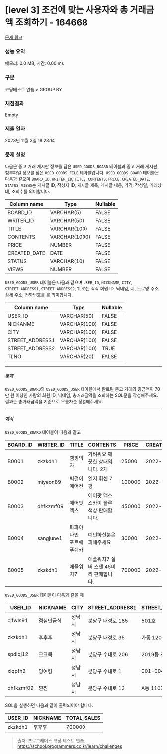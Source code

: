# [level 3] 조건에 맞는 사용자와 총 거래금액 조회하기 - 164668 

[문제 링크](https://school.programmers.co.kr/learn/courses/30/lessons/164668) 

### 성능 요약

메모리: 0.0 MB, 시간: 0.00 ms

### 구분

코딩테스트 연습 > GROUP BY

### 채점결과

Empty

### 제출 일자

2023년 11월 3일 18:23:14

### 문제 설명

<p style="user-select: auto;">다음은 중고 거래 게시판 정보를 담은 <code style="user-select: auto;">USED_GOODS_BOARD</code> 테이블과 중고 거래 게시판 첨부파일 정보를 담은 <code style="user-select: auto;">USED_GOODS_FILE</code> 테이블입니다. <code style="user-select: auto;">USED_GOODS_BOARD</code> 테이블은 다음과 같으며 <code style="user-select: auto;">BOARD_ID</code>, <code style="user-select: auto;">WRITER_ID</code>, <code style="user-select: auto;">TITLE</code>, <code style="user-select: auto;">CONTENTS</code>, <code style="user-select: auto;">PRICE</code>, <code style="user-select: auto;">CREATED_DATE</code>, <code style="user-select: auto;">STATUS</code>, <code style="user-select: auto;">VIEWS</code>는 게시글 ID, 작성자 ID, 게시글 제목, 게시글 내용, 가격, 작성일, 거래상태, 조회수를 의미합니다.</p>
<table class="table" style="user-select: auto;">
        <thead style="user-select: auto;"><tr style="user-select: auto;">
<th style="user-select: auto;">Column name</th>
<th style="user-select: auto;">Type</th>
<th style="user-select: auto;">Nullable</th>
</tr>
</thead>
        <tbody style="user-select: auto;"><tr style="user-select: auto;">
<td style="user-select: auto;">BOARD_ID</td>
<td style="user-select: auto;">VARCHAR(5)</td>
<td style="user-select: auto;">FALSE</td>
</tr>
<tr style="user-select: auto;">
<td style="user-select: auto;">WRITER_ID</td>
<td style="user-select: auto;">VARCHAR(50)</td>
<td style="user-select: auto;">FALSE</td>
</tr>
<tr style="user-select: auto;">
<td style="user-select: auto;">TITLE</td>
<td style="user-select: auto;">VARCHAR(100)</td>
<td style="user-select: auto;">FALSE</td>
</tr>
<tr style="user-select: auto;">
<td style="user-select: auto;">CONTENTS</td>
<td style="user-select: auto;">VARCHAR(1000)</td>
<td style="user-select: auto;">FALSE</td>
</tr>
<tr style="user-select: auto;">
<td style="user-select: auto;">PRICE</td>
<td style="user-select: auto;">NUMBER</td>
<td style="user-select: auto;">FALSE</td>
</tr>
<tr style="user-select: auto;">
<td style="user-select: auto;">CREATED_DATE</td>
<td style="user-select: auto;">DATE</td>
<td style="user-select: auto;">FALSE</td>
</tr>
<tr style="user-select: auto;">
<td style="user-select: auto;">STATUS</td>
<td style="user-select: auto;">VARCHAR(10)</td>
<td style="user-select: auto;">FALSE</td>
</tr>
<tr style="user-select: auto;">
<td style="user-select: auto;">VIEWS</td>
<td style="user-select: auto;">NUMBER</td>
<td style="user-select: auto;">FALSE</td>
</tr>
</tbody>
      </table>
<p style="user-select: auto;"><code style="user-select: auto;">USED_GOODS_USER</code> 테이블은 다음과 같으며 <code style="user-select: auto;">USER_ID</code>, <code style="user-select: auto;">NICKNAME</code>, <code style="user-select: auto;">CITY</code>, <code style="user-select: auto;">STREET_ADDRESS1</code>, <code style="user-select: auto;">STREET_ADDRESS2</code>, <code style="user-select: auto;">TLNO</code>는 각각 회원 ID, 닉네임, 시, 도로명 주소, 상세 주소, 전화번호를 를 의미합니다.</p>
<table class="table" style="user-select: auto;">
        <thead style="user-select: auto;"><tr style="user-select: auto;">
<th style="user-select: auto;">Column name</th>
<th style="user-select: auto;">Type</th>
<th style="user-select: auto;">Nullable</th>
</tr>
</thead>
        <tbody style="user-select: auto;"><tr style="user-select: auto;">
<td style="user-select: auto;">USER_ID</td>
<td style="user-select: auto;">VARCHAR(50)</td>
<td style="user-select: auto;">FALSE</td>
</tr>
<tr style="user-select: auto;">
<td style="user-select: auto;">NICKANME</td>
<td style="user-select: auto;">VARCHAR(100)</td>
<td style="user-select: auto;">FALSE</td>
</tr>
<tr style="user-select: auto;">
<td style="user-select: auto;">CITY</td>
<td style="user-select: auto;">VARCHAR(100)</td>
<td style="user-select: auto;">FALSE</td>
</tr>
<tr style="user-select: auto;">
<td style="user-select: auto;">STREET_ADDRESS1</td>
<td style="user-select: auto;">VARCHAR(100)</td>
<td style="user-select: auto;">FALSE</td>
</tr>
<tr style="user-select: auto;">
<td style="user-select: auto;">STREET_ADDRESS2</td>
<td style="user-select: auto;">VARCHAR(100)</td>
<td style="user-select: auto;">TRUE</td>
</tr>
<tr style="user-select: auto;">
<td style="user-select: auto;">TLNO</td>
<td style="user-select: auto;">VARCHAR(20)</td>
<td style="user-select: auto;">FALSE</td>
</tr>
</tbody>
      </table>
<hr style="user-select: auto;">

<h5 style="user-select: auto;">문제</h5>

<p style="user-select: auto;"><code style="user-select: auto;">USED_GOODS_BOARD</code>와 <code style="user-select: auto;">USED_GOODS_USER</code> 테이블에서 완료된 중고 거래의 총금액이 70만 원 이상인 사람의 회원 ID, 닉네임, 총거래금액을 조회하는 SQL문을 작성해주세요. 결과는 총거래금액을 기준으로 오름차순 정렬해주세요.</p>

<hr style="user-select: auto;">

<h5 style="user-select: auto;">예시</h5>

<p style="user-select: auto;"><code style="user-select: auto;">USED_GOODS_BOARD</code> 테이블이 다음과 같고</p>
<table class="table" style="user-select: auto;">
        <thead style="user-select: auto;"><tr style="user-select: auto;">
<th style="user-select: auto;">BOARD_ID</th>
<th style="user-select: auto;">WRITER_ID</th>
<th style="user-select: auto;">TITLE</th>
<th style="user-select: auto;">CONTENTS</th>
<th style="user-select: auto;">PRICE</th>
<th style="user-select: auto;">CREATED_DATE</th>
<th style="user-select: auto;">STATUS</th>
<th style="user-select: auto;">VIEWS</th>
</tr>
</thead>
        <tbody style="user-select: auto;"><tr style="user-select: auto;">
<td style="user-select: auto;">B0001</td>
<td style="user-select: auto;">zkzkdh1</td>
<td style="user-select: auto;">캠핑의자</td>
<td style="user-select: auto;">가벼워요 깨끗한 상태입니다. 2개</td>
<td style="user-select: auto;">25000</td>
<td style="user-select: auto;">2022-11-29</td>
<td style="user-select: auto;">SALE</td>
<td style="user-select: auto;">34</td>
</tr>
<tr style="user-select: auto;">
<td style="user-select: auto;">B0002</td>
<td style="user-select: auto;">miyeon89</td>
<td style="user-select: auto;">벽걸이 에어컨</td>
<td style="user-select: auto;">엘지 휘센 7평</td>
<td style="user-select: auto;">100000</td>
<td style="user-select: auto;">2022-11-29</td>
<td style="user-select: auto;">SALE</td>
<td style="user-select: auto;">55</td>
</tr>
<tr style="user-select: auto;">
<td style="user-select: auto;">B0003</td>
<td style="user-select: auto;">dhfkzmf09</td>
<td style="user-select: auto;">에어팟 맥스</td>
<td style="user-select: auto;">에어팟 맥스 스카이 블루 색상 판매합니다.</td>
<td style="user-select: auto;">450000</td>
<td style="user-select: auto;">2022-11-26</td>
<td style="user-select: auto;">DONE</td>
<td style="user-select: auto;">67</td>
</tr>
<tr style="user-select: auto;">
<td style="user-select: auto;">B0004</td>
<td style="user-select: auto;">sangjune1</td>
<td style="user-select: auto;">파파야나인 포르쉐 푸쉬카</td>
<td style="user-select: auto;">예민하신분은 피해주세요</td>
<td style="user-select: auto;">30000</td>
<td style="user-select: auto;">2022-11-30</td>
<td style="user-select: auto;">DONE</td>
<td style="user-select: auto;">78</td>
</tr>
<tr style="user-select: auto;">
<td style="user-select: auto;">B0005</td>
<td style="user-select: auto;">zkzkdh1</td>
<td style="user-select: auto;">애플워치7</td>
<td style="user-select: auto;">애플워치7 실버 스텐 45미리 판매합니다.</td>
<td style="user-select: auto;">700000</td>
<td style="user-select: auto;">2022-11-30</td>
<td style="user-select: auto;">DONE</td>
<td style="user-select: auto;">99</td>
</tr>
</tbody>
      </table>
<p style="user-select: auto;"><code style="user-select: auto;">USED_GOODS_USER</code> 테이블이 다음과 같을 때</p>
<table class="table" style="user-select: auto;">
        <thead style="user-select: auto;"><tr style="user-select: auto;">
<th style="user-select: auto;">USER_ID</th>
<th style="user-select: auto;">NICKNAME</th>
<th style="user-select: auto;">CITY</th>
<th style="user-select: auto;">STREET_ADDRESS1</th>
<th style="user-select: auto;">STREET_ADDRESS2</th>
<th style="user-select: auto;">TLNO</th>
</tr>
</thead>
        <tbody style="user-select: auto;"><tr style="user-select: auto;">
<td style="user-select: auto;">cjfwls91</td>
<td style="user-select: auto;">점심만금식</td>
<td style="user-select: auto;">성남시</td>
<td style="user-select: auto;">분당구 내정로 185</td>
<td style="user-select: auto;">501호</td>
<td style="user-select: auto;">01036344964</td>
</tr>
<tr style="user-select: auto;">
<td style="user-select: auto;">zkzkdh1</td>
<td style="user-select: auto;">후후후</td>
<td style="user-select: auto;">성남시</td>
<td style="user-select: auto;">분당구 내정로 35</td>
<td style="user-select: auto;">가동 1202호</td>
<td style="user-select: auto;">01032777543</td>
</tr>
<tr style="user-select: auto;">
<td style="user-select: auto;">spdlqj12</td>
<td style="user-select: auto;">크크큭</td>
<td style="user-select: auto;">성남시</td>
<td style="user-select: auto;">분당구 수내로 206</td>
<td style="user-select: auto;">2019동 801호</td>
<td style="user-select: auto;">01087234922</td>
</tr>
<tr style="user-select: auto;">
<td style="user-select: auto;">xlqpfh2</td>
<td style="user-select: auto;">잉여킹</td>
<td style="user-select: auto;">성남시</td>
<td style="user-select: auto;">분당구 수내로 1</td>
<td style="user-select: auto;">001-004</td>
<td style="user-select: auto;">01064534911</td>
</tr>
<tr style="user-select: auto;">
<td style="user-select: auto;">dhfkzmf09</td>
<td style="user-select: auto;">찐찐</td>
<td style="user-select: auto;">성남시</td>
<td style="user-select: auto;">분당구 수내로 13</td>
<td style="user-select: auto;">A동 1107호</td>
<td style="user-select: auto;">01053422914</td>
</tr>
</tbody>
      </table>
<p style="user-select: auto;">SQL을 실행하면 다음과 같이 출력되어야 합니다.</p>
<table class="table" style="user-select: auto;">
        <thead style="user-select: auto;"><tr style="user-select: auto;">
<th style="user-select: auto;">USER_ID</th>
<th style="user-select: auto;">NICKNAME</th>
<th style="user-select: auto;">TOTAL_SALES</th>
</tr>
</thead>
        <tbody style="user-select: auto;"><tr style="user-select: auto;">
<td style="user-select: auto;">zkzkdh1</td>
<td style="user-select: auto;">후후후</td>
<td style="user-select: auto;">700000</td>
</tr>
</tbody>
      </table>

> 출처: 프로그래머스 코딩 테스트 연습, https://school.programmers.co.kr/learn/challenges